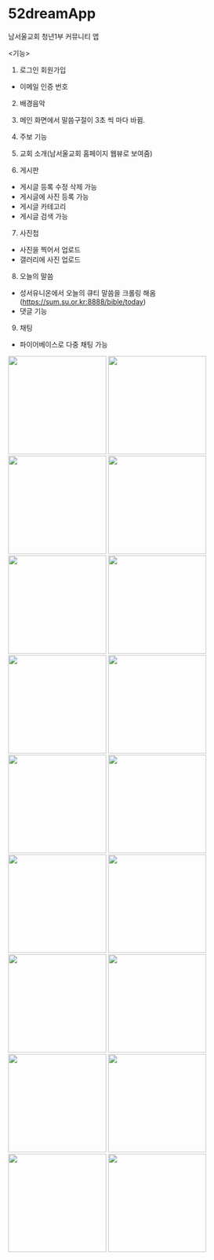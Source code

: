 # 52dreamApp

남서울교회 청년1부 커뮤니티 앱

<기능>
1. 로그인 회원가입
  - 이메일 인증 번호 

2. 배경음악

3. 메인 화면에서 말씀구절이 3초 씩 마다 바뀜.

4. 주보 기능

5. 교회 소개(남서울교회 홈페이지 웹뷰로 보여줌)

6. 게시판
  - 게시글 등록 수정 삭제 가능
  - 게시글에 사진 등록 가능
  - 게시글 카테고리
  - 게시글 검색 가능
  
7. 사진첩
  - 사진을 찍어서 업로드
  - 갤러리에 사진 업로드
  
8. 오늘의 말씀
  - 성서유니온에서 오늘의 큐티 말씀을 크롤링 해옴(https://sum.su.or.kr:8888/bible/today)
  - 댓글 기능
  
9. 채팅
  - 파이어베이스로 다중 채팅 가능

<img src="https://user-images.githubusercontent.com/35272802/68182552-0a77f600-ffdd-11e9-9287-233ab6911394.jpg" width=200>
<img src="https://user-images.githubusercontent.com/35272802/68182553-0b108c80-ffdd-11e9-8ca9-42fa2fd8c6a1.jpg" width=200>
<img src="https://user-images.githubusercontent.com/35272802/68182555-0b108c80-ffdd-11e9-8924-8097106a1a9a.jpg" width=200>
<img src="https://user-images.githubusercontent.com/35272802/68182556-0b108c80-ffdd-11e9-88d6-961cb7a3c6da.jpg" width=200>
<img src="https://user-images.githubusercontent.com/35272802/68182557-0b108c80-ffdd-11e9-988c-ff147ebc16a2.jpg" width=200>
<img src="https://user-images.githubusercontent.com/35272802/68182558-0ba92300-ffdd-11e9-8d96-aafce7dd76bc.jpg" width=200>
<img src="https://user-images.githubusercontent.com/35272802/68182559-0ba92300-ffdd-11e9-9311-9c20bc0fe5f9.jpg" width=200>
<img src="https://user-images.githubusercontent.com/35272802/68182560-0ba92300-ffdd-11e9-9089-9af424bda097.jpg" width=200>
<img src="https://user-images.githubusercontent.com/35272802/68182561-0ba92300-ffdd-11e9-8d67-1f4dd5920ca2.jpg" width=200>
<img src="https://user-images.githubusercontent.com/35272802/68182562-0c41b980-ffdd-11e9-85b9-c3c0be5bcc03.jpg" width=200>
<img src="https://user-images.githubusercontent.com/35272802/68182564-0c41b980-ffdd-11e9-8eeb-641e5afad7c7.jpg" width=200>
<img src="https://user-images.githubusercontent.com/35272802/68182565-0c41b980-ffdd-11e9-864f-1b7284415d69.jpg" width=200>
<img src="https://user-images.githubusercontent.com/35272802/68182565-0c41b980-ffdd-11e9-864f-1b7284415d69.jpg" width=200>
<img src="https://user-images.githubusercontent.com/35272802/68182566-0c41b980-ffdd-11e9-97f2-54b6d268903d.jpg" width=200>
<img src="https://user-images.githubusercontent.com/35272802/68182567-0cda5000-ffdd-11e9-8a8b-31e9ad021c60.jpg" width=200>
<img src="https://user-images.githubusercontent.com/35272802/68182568-0cda5000-ffdd-11e9-87cc-8ba87c2df2b5.jpg" width=200>
<img src="https://user-images.githubusercontent.com/35272802/68182569-0d72e680-ffdd-11e9-8cda-d0b767e7e286.jpg" width=200>
<img src="https://user-images.githubusercontent.com/35272802/68182570-0d72e680-ffdd-11e9-9101-7f33bc620388.jpg" width=200>

